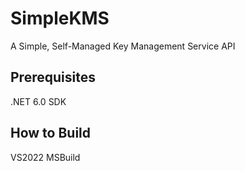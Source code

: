 # SimpleKMS
A Simple, Self-Managed Key Management Service API

## Prerequisites
.NET 6.0 SDK

## How to Build
VS2022
MSBuild